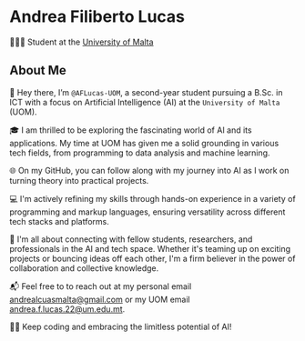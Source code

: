 # Andrea Filiberto Lucas
👨🏻‍🎓 Student at the [University of Malta](https://www.um.edu.mt/)

## About Me

👋 Hey there, I’m `@AFLucas-UOM`, a second-year student pursuing a B.Sc. in ICT with a focus on Artificial Intelligence (AI) at the `University of Malta` (UOM).

🎓 I am thrilled to be exploring the fascinating world of AI and its applications. My time at UOM has given me a solid grounding in various tech fields, from programming to data analysis and machine learning.

🌐 On my GitHub, you can follow along with my journey into AI as I work on turning theory into practical projects.

💻 I'm actively refining my skills through hands-on experience in a variety of programming and markup languages, ensuring versatility across different tech stacks and platforms.

🤝 I'm all about connecting with fellow students, researchers, and professionals in the AI and tech space. Whether it's teaming up on exciting projects or bouncing ideas off each other, I'm a firm believer in the power of collaboration and collective knowledge.

📬 Feel free to to reach out at my personal email [andrealcuasmalta@gmail.com](mailto:andrealcuasmalta@gmail.com) or my UOM email [andrea.f.lucas.22@um.edu.mt](mailto:andrea.f.lucas.22@um.edu.mt).

🫶🏻 Keep coding and embracing the limitless potential of AI!
